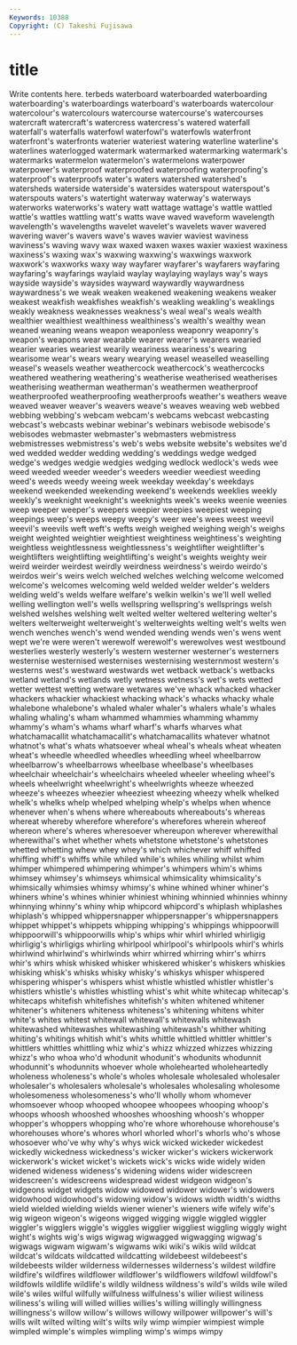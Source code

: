 ```yaml
---
Keywords: 10388 
Copyright: (C) Takeshi Fujisawa
---
```


# title

Write contents here.
terbeds waterboard waterboarded
waterboarding waterboarding's waterboardings waterboard's waterboards watercolour watercolour's watercolours watercourse watercourse's
watercourses watercraft watercraft's watercress watercress's watered waterfall waterfall's waterfalls waterfowl
waterfowl's waterfowls waterfront waterfront's waterfronts waterier wateriest watering waterline waterline's
waterlines waterlogged watermark watermarked watermarking watermark's watermarks watermelon watermelon's watermelons
waterpower waterpower's waterproof waterproofed waterproofing waterproofing's waterproof's waterproofs water's waters
watershed watershed's watersheds waterside waterside's watersides waterspout waterspout's waterspouts waters's
watertight waterway waterway's waterways waterworks waterworks's watery watt wattage wattage's
wattle wattled wattle's wattles wattling watt's watts wave waved waveform
wavelength wavelength's wavelengths wavelet wavelet's wavelets waver wavered wavering waver's
wavers wave's waves wavier waviest waviness waviness's waving wavy wax
waxed waxen waxes waxier waxiest waxiness waxiness's waxing wax's waxwing
waxwing's waxwings waxwork waxwork's waxworks waxy way wayfarer wayfarer's wayfarers
wayfaring wayfaring's wayfarings waylaid waylay waylaying waylays way's ways wayside
wayside's waysides wayward waywardly waywardness waywardness's we weak weaken weakened
weakening weakens weaker weakest weakfish weakfishes weakfish's weakling weakling's weaklings
weakly weakness weaknesses weakness's weal weal's weals wealth wealthier wealthiest
wealthiness wealthiness's wealth's wealthy wean weaned weaning weans weapon weaponless
weaponry weaponry's weapon's weapons wear wearable wearer wearer's wearers wearied
wearier wearies weariest wearily weariness weariness's wearing wearisome wear's wears
weary wearying weasel weaselled weaselling weasel's weasels weather weathercock weathercock's
weathercocks weathered weathering weathering's weatherise weatherised weatherises weatherising weatherman weatherman's
weathermen weatherproof weatherproofed weatherproofing weatherproofs weather's weathers weave weaved weaver
weaver's weavers weave's weaves weaving web webbed webbing webbing's webcam
webcam's webcams webcast webcasting webcast's webcasts webinar webinar's webinars webisode
webisode's webisodes webmaster webmaster's webmasters webmistress webmistresses webmistress's web's webs
website website's websites we'd wed wedded wedder wedding wedding's weddings
wedge wedged wedge's wedges wedgie wedgies wedging wedlock wedlock's weds
wee weed weeded weeder weeder's weeders weedier weediest weeding weed's
weeds weedy weeing week weekday weekday's weekdays weekend weekended weekending
weekend's weekends weeklies weekly weekly's weeknight weeknight's weeknights week's weeks
weenie weenies weep weeper weeper's weepers weepier weepies weepiest weeping
weepings weep's weeps weepy weepy's weer wee's wees weest weevil
weevil's weevils weft weft's wefts weigh weighed weighing weigh's weighs
weight weighted weightier weightiest weightiness weightiness's weighting weightless weightlessness weightlessness's
weightlifter weightlifter's weightlifters weightlifting weightlifting's weight's weights weighty weir weird
weirder weirdest weirdly weirdness weirdness's weirdo weirdo's weirdos weir's weirs
welch welched welches welching welcome welcomed welcome's welcomes welcoming weld
welded welder welder's welders welding weld's welds welfare welfare's welkin
welkin's we'll well welled welling wellington well's wells wellspring wellspring's
wellsprings welsh welshed welshes welshing welt welted welter weltered weltering
welter's welters welterweight welterweight's welterweights welting welt's welts wen wench
wenches wench's wend wended wending wends wen's wens went wept
we're were weren't werewolf werewolf's werewolves west westbound westerlies westerly
westerly's western westerner westerner's westerners westernise westernised westernises westernising westernmost
western's westerns west's westward westwards wet wetback wetback's wetbacks wetland
wetland's wetlands wetly wetness wetness's wet's wets wetted wetter wettest
wetting wetware wetwares we've whack whacked whacker whackers whackier whackiest
whacking whack's whacks whacky whale whalebone whalebone's whaled whaler whaler's
whalers whale's whales whaling whaling's wham whammed whammies whamming whammy
whammy's wham's whams wharf wharf's wharfs wharves what whatchamacallit whatchamacallit's
whatchamacallits whatever whatnot whatnot's what's whats whatsoever wheal wheal's wheals
wheat wheaten wheat's wheedle wheedled wheedles wheedling wheel wheelbarrow wheelbarrow's
wheelbarrows wheelbase wheelbase's wheelbases wheelchair wheelchair's wheelchairs wheeled wheeler wheeling
wheel's wheels wheelwright wheelwright's wheelwrights wheeze wheezed wheeze's wheezes wheezier
wheeziest wheezing wheezy whelk whelked whelk's whelks whelp whelped whelping
whelp's whelps when whence whenever when's whens where whereabouts whereabouts's
whereas whereat whereby wherefore wherefore's wherefores wherein whereof whereon where's
wheres wheresoever whereupon wherever wherewithal wherewithal's whet whether whets whetstone
whetstone's whetstones whetted whetting whew whey whey's which whichever whiff
whiffed whiffing whiff's whiffs while whiled while's whiles whiling whilst
whim whimper whimpered whimpering whimper's whimpers whim's whims whimsey whimsey's
whimseys whimsical whimsicality whimsicality's whimsically whimsies whimsy whimsy's whine whined
whiner whiner's whiners whine's whines whinier whiniest whining whinnied whinnies
whinny whinnying whinny's whiny whip whipcord whipcord's whiplash whiplashes whiplash's
whipped whippersnapper whippersnapper's whippersnappers whippet whippet's whippets whipping whipping's whippings
whippoorwill whippoorwill's whippoorwills whip's whips whir whirl whirled whirligig whirligig's
whirligigs whirling whirlpool whirlpool's whirlpools whirl's whirls whirlwind whirlwind's whirlwinds
whirr whirred whirring whirr's whirrs whir's whirs whisk whisked whisker
whiskered whisker's whiskers whiskies whisking whisk's whisks whisky whisky's whiskys
whisper whispered whispering whisper's whispers whist whistle whistled whistler whistler's
whistlers whistle's whistles whistling whist's whit white whitecap whitecap's whitecaps
whitefish whitefishes whitefish's whiten whitened whitener whitener's whiteners whiteness whiteness's
whitening whitens whiter white's whites whitest whitewall whitewall's whitewalls whitewash
whitewashed whitewashes whitewashing whitewash's whither whiting whiting's whitings whitish whit's
whits whittle whittled whittler whittler's whittlers whittles whittling whiz whiz's
whizz whizzed whizzes whizzing whizz's who whoa who'd whodunit whodunit's
whodunits whodunnit whodunnit's whodunnits whoever whole wholehearted wholeheartedly wholeness wholeness's
whole's wholes wholesale wholesaled wholesaler wholesaler's wholesalers wholesale's wholesales wholesaling
wholesome wholesomeness wholesomeness's who'll wholly whom whomever whomsoever whoop whooped
whoopee whoopees whooping whoop's whoops whoosh whooshed whooshes whooshing whoosh's
whopper whopper's whoppers whopping who're whore whorehouse whorehouse's whorehouses whore's
whores whorl whorled whorl's whorls who's whose whosoever who've why
why's whys wick wicked wickeder wickedest wickedly wickedness wickedness's wicker
wicker's wickers wickerwork wickerwork's wicket wicket's wickets wick's wicks wide
widely widen widened wideness wideness's widening widens wider widescreen widescreen's
widescreens widespread widest widgeon widgeon's widgeons widget widgets widow widowed
widower widower's widowers widowhood widowhood's widowing widow's widows width width's
widths wield wielded wielding wields wiener wiener's wieners wife wifely
wife's wig wigeon wigeon's wigeons wigged wigging wiggle wiggled wiggler
wiggler's wigglers wiggle's wiggles wigglier wiggliest wiggling wiggly wight wight's
wights wig's wigs wigwag wigwagged wigwagging wigwag's wigwags wigwam wigwam's
wigwams wiki wiki's wikis wild wildcat wildcat's wildcats wildcatted wildcatting
wildebeest wildebeest's wildebeests wilder wilderness wildernesses wilderness's wildest wildfire wildfire's
wildfires wildflower wildflower's wildflowers wildfowl wildfowl's wildfowls wildlife wildlife's wildly
wildness wildness's wild's wilds wile wiled wile's wiles wilful wilfully
wilfulness wilfulness's wilier wiliest wiliness wiliness's wiling will willed willies
willies's willing willingly willingness willingness's willow willow's willows willowy willpower
willpower's will's wills wilt wilted wilting wilt's wilts wily wimp
wimpier wimpiest wimple wimpled wimple's wimples wimpling wimp's wimps wimpy
